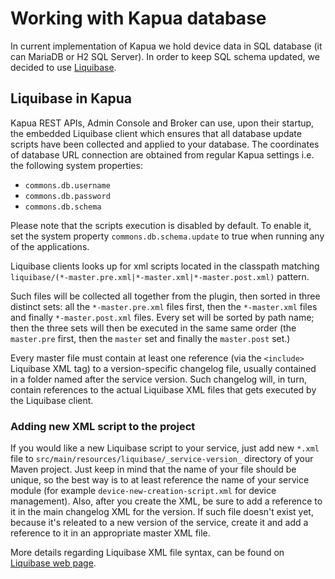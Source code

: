 # Working with Kapua database

In current implementation of Kapua we hold device data in SQL database (it can MariaDB or H2 SQL Server). In order to keep SQL schema updated,
we decided to use [Liquibase](https://www.liquibase.org/).

## Liquibase in Kapua

Kapua REST APIs, Admin Console and Broker can use, upon their startup, the embedded Liquibase client which ensures that all database update scripts have been collected and
applied to your database. The coordinates of database URL connection are obtained from regular Kapua settings i.e. the following
system properties:

- `commons.db.username`
- `commons.db.password`
- `commons.db.schema`

Please note that the scripts execution is disabled by default. To enable it, set the system property `commons.db.schema.update` to true when running any of the applications.

Liquibase clients looks up for xml scripts located in the classpath matching `liquibase/(*-master.pre.xml|*-master.xml|*-master.post.xml)` pattern. 

Such files will be collected all together from the plugin, then sorted in three distinct sets: all the `*-master.pre.xml` files first, then the `*-master.xml` files and finally `*-master.post.xml` files. Every set will be sorted by path name; then the three sets will then be executed in the same same order (the `master.pre` first, then the `master` set and finally the `master.post` set.)

Every master file must contain at least one reference (via the `<include>` Liquibase XML tag) to a version-specific changelog file, usually contained in a folder named after the service version. Such changelog will, in turn, contain references to the actual Liquibase XML files that gets executed by the Liquibase client.

### Adding new XML script to the project

If you would like a new Liquibase script to your service, just add new `*.xml` file to `src/main/resources/liquibase/_service-version_` directory of your Maven project. Just keep in mind that 
the name of your file should be unique, so the best way is to at least reference the name of your service module (for example `device-new-creation-script.xml` for device management). Also, after you create the XML, be sure to add a reference to it in the main changelog XML for the version. If such file doesn't exist yet, because it's releated to a new version of the service, create it and add a reference to it in an appropriate master XML file.

More details regarding Liquibase XML file syntax, can be found on [Liquibase web page](http://www.liquibase.org/documentation/xml_format.html).
